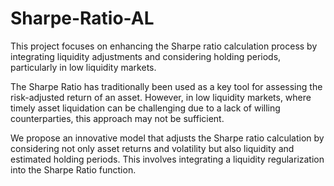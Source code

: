 # Sharpe-Ratio-AL

This project focuses on enhancing the Sharpe ratio calculation process by integrating liquidity adjustments and considering holding periods, particularly in low liquidity markets.

The Sharpe Ratio has traditionally been used as a key tool for assessing the risk-adjusted return of an asset. However, in low liquidity markets, where timely asset liquidation can be challenging due to a lack of willing counterparties, this approach may not be sufficient.

We propose an innovative model that adjusts the Sharpe ratio calculation by considering not only asset returns and volatility but also liquidity and estimated holding periods. This involves integrating a liquidity regularization into the Sharpe Ratio function.

